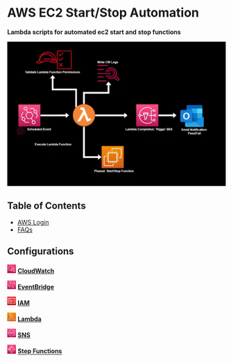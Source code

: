 # AWS EC2 Start/Stop Automation

**Lambda scripts for automated ec2 start and stop functions**

<img src="source/images/lambda_flow.png">

## Table of Contents
- [AWS Login]()
- [FAQs]()

## Configurations

[<img src="/source/images/logos/CW_logo.PNG" width=4% height=4%>](how_to/cloudwatch/cw_config.md) 
[**CloudWatch**](how_to/cloudwatch/cw_config.md)

[<img src="/source/images/logos/eventbridge_logo.PNG" width=4% height=4%>](how_to/eventbridge/eventbridge_config.md) 
[**EventBridge**](how_to/eventbridge/eventbridge_config.md)

[<img src="/source/images/logos/IAM_logo.PNG" width=4% height=4%>](how_to/iam/iam_config.md)
[**IAM**](how_to/iam/iam_config.md)

[<img src="/source/images/logos/lambda_logo.PNG" width=4% height=4%>](how_to/lambda/lambda_config.md)
[**Lambda**](how_to/lambda/lambda_config.md)

[<img src="/source/images/logos/SNS_logo.PNG" width=4% height=4%>](how_to/sns/sns_config.md)
[**SNS**](how_to/sns/sns_config.md)

[<img src="/source/images/logos/Step_Functions_Logo.PNG" width=4% height=4%>](how_to/step_functions/step_function_config.md)
[**Step Functions**](how_to/step_functions/step_function_config.md)
